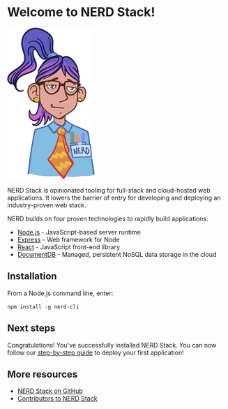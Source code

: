 # Welcome to NERD Stack!

![A helpful example of what a nerd may look like](./images/nerd_logo_200x300.png)

NERD Stack is opinionated tooling for full-stack and cloud-hosted web applications. It lowers the barrier of entry for developing and deploying an industry-proven web stack.

NERD builds on four proven technologies to rapidly build applications:

 - [Node.js](https://nodejs.org/) - JavaScript-based server runtime
 - [Express](http://expressjs.com/) - Web framework for Node
 - [React](https://facebook.github.io/react/) - JavaScript front-end library
 - [DocumentDB](https://azure.microsoft.com/services/documentdb/) - Managed, persistent NoSQL data storage in the cloud

## Installation

From a Node.js command line, enter:

```
npm install -g nerd-cli
```

## Next steps

Congratulations!  You've successfully installed NERD Stack.  You can now follow our [step-by-step guide](getstarted.md) to deploy your first application!

## More resources

- [NERD Stack on GitHub](https://github.com/NERDStack)
- [Contributors to NERD Stack](contributors.md)